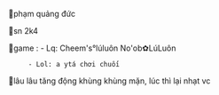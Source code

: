 📍phạm quảng đức

📍sn 2k4

📍game : - Lq: Cheem's°lúluôn 
               No'ob✿LúLuôn 

         - Lol: a ytá chơi chuối

📍lâu lâu tăng động khùng khùng mặn, lúc thì lại nhạt vc
